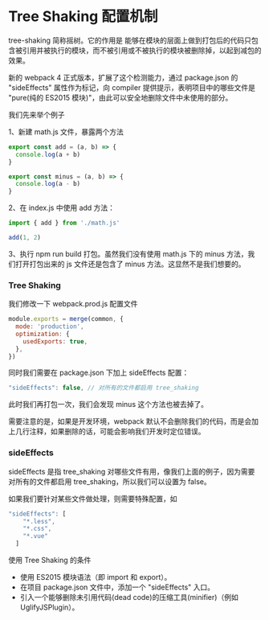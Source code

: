 # Tree Shaking 配置机制

tree-shaking 简称摇树。它的作用是 能够在模块的层面上做到打包后的代码只包含被引用并被执行的模块，而不被引用或不被执行的模块被删除掉，以起到减包的效果。

新的 webpack 4 正式版本，扩展了这个检测能力，通过 package.json 的 "sideEffects" 属性作为标记，向 compiler 提供提示，表明项目中的哪些文件是 "pure(纯的 ES2015 模块)"，由此可以安全地删除文件中未使用的部分。

我们先来举个例子

1、新建 math.js 文件，暴露两个方法

```js
export const add = (a, b) => {
  console.log(a + b)
}

export const minus = (a, b) => {
  console.log(a - b)
}
```

2、在 index.js 中使用 add 方法：

```js
import { add } from './math.js'

add(1, 2)
```

3、执行 npm run build 打包。虽然我们没有使用 math.js 下的 minus 方法，我们打开打包出来的 js 文件还是包含了 minus 方法。这显然不是我们想要的。

### Tree Shaking

我们修改一下 webpack.prod.js 配置文件

```js
module.exports = merge(common, {
  mode: 'production',
  optimization: {
    usedExports: true,
  },
})
```

同时我们需要在 package.json 下加上 sideEffects 配置：

```js
"sideEffects": false, // 对所有的文件都启用 tree_shaking
```

此时我们再打包一次，我们会发现 minus 这个方法也被去掉了。

需要注意的是，如果是开发环境，webpack 默认不会删除我们的代码，而是会加上几行注释，如果删除的话，可能会影响我们开发时定位错误。

### sideEffects

sideEffects 是指 tree_shaking 对哪些文件有用，像我们上面的例子，因为需要对所有的文件都启用 tree_shaking，所以我们可以设置为 false。

如果我们要针对某些文件做处理，则需要特殊配置，如

```js
"sideEffects": [
    "*.less",
    "*.css",
    "*.vue"
  ]
```

使用 Tree Shaking 的条件

* 使用 ES2015 模块语法（即 import 和 export）。
* 在项目 package.json 文件中，添加一个 "sideEffects" 入口。
* 引入一个能够删除未引用代码(dead code)的压缩工具(minifier)（例如 UglifyJSPlugin）。
